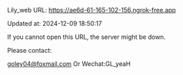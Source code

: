 Lily_web URL: https://ae6d-61-165-102-156.ngrok-free.app

Updated at: 2024-12-09 18:50:17

If you cannot open this URL, the server might be down.

Please contact: 

goley04@foxmail.com Or Wechat:GL_yeaH
